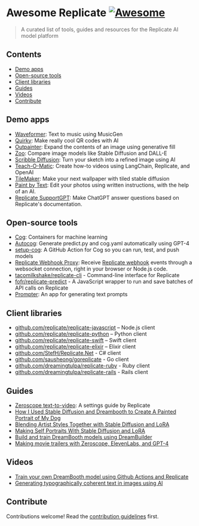 # Awesome Replicate [![Awesome](https://awesome.re/badge.svg)](https://awesome.re)

> A curated list of tools, guides and resources for the Replicate AI model platform


## Contents

- [Demo apps](#demo-apps)
- [Open-source tools](#open-source-tools)
- [Client libraries](#client-libraries)
- [Guides](#guides)
- [Videos](#videos)
- [Contribute](#contribute)

## Demo apps

- [Waveformer](https://musicgen-waveformer.vercel.app/): Text to music using MusicGen
- [Quirky](https://quirky.replicate.dev/): Make really cool QR codes with AI
- [Outpainter](https://outpainter.app/): Expand the contents of an image using generative fill
- [Zoo](https://zoo.replicate.dev/): Compare image models like Stable Diffusion and DALL-E
- [Scribble Diffusion](https://scribblediffusion.com/): Turn your sketch into a refined image using AI
- [Teach-O-Matic](https://www.teachomatic.net/): Create how-to videos using LangChain, Replicate, and OpenAI
- [TileMaker](https://tilemaker.app/): Make your next wallpaper with tiled stable diffusion
- [Paint by Text](https://paintbytext.chat/): Edit your photos using written instructions, with the help of an AI.
- [Replicate SupportGPT](https://replicate-support-gpt.vercel.app/): Make ChatGPT answer questions based on Replicate's documentation.

## Open-source tools

- [Cog](https://github.com/replicate/cog): Containers for machine learning
- [Autocog](https://github.com/andreasjansson/AutoCog): Generate predict.py and cog.yaml automatically using GPT-4
- [setup-cog](https://github.com/replicate/setup-cog): A GitHub Action for Cog so you can run, test, and push models
- [Replicate Webhook Proxy](https://github.com/Pwntus/replicate-webhook-proxy): Receive [Replicate webhook](https://replicate.com/docs/webhooks) events through a websocket connection, right in your browser or Node.js code.
- [tacomilkshake/replicate-cli](https://github.com/tacomilkshake/replicate-cli) - Command-line interface for Replicate
- [fofr/replicate-predict](https://github.com/fofr/replicate-predict) - A JavaScript wrapper to run and save batches of API calls on Replicate
- [Prompter](https://github.com/fofr/prompter.fofr.ai): An app for generating text prompts

## Client libraries

- [github.com/replicate/replicate-javascript](https://github.com/replicate/replicate-javascript) – Node.js client
- [github.com/replicate/replicate-python](https://github.com/replicate/replicate-python) – Python client
- [github.com/replicate/replicate-swift](https://github.com/replicate/replicate-swift) – Swift client
- [github.com/replicate/replicate-elixir](https://github.com/replicate/replicate-elixir) – Elixir client
- [github.com/StefH/Replicate.Net](https://github.com/StefH/Replicate.Net) - C# client
- [github.com/sausheong/goreplicate](https://github.com/sausheong/goreplicate) - Go client
- [github.com/dreamingtulpa/replicate-ruby](https://github.com/dreamingtulpa/replicate-ruby) - Ruby client
- [github.com/dreamingtulpa/replicate-rails](https://github.com/dreamingtulpa/replicate-rails) - Rails client

## Guides

- [Zeroscope text-to-video](https://zeroscope.replicate.dev/): A settings guide by Replicate
- [How I Used Stable Diffusion and Dreambooth to Create A Painted Portrait of My Dog](https://www.shruggingface.com/blog/how-i-used-stable-diffusion-and-dreambooth-to-create-a-painted-portrait-of-my-dog)
- [Blending Artist Styles Together with Stable Diffusion and LoRA](https://www.shruggingface.com/blog/blending-artist-styles-together-with-stable-diffusion-and-lora)
- [Making Self Portraits With Stable Diffusion and LoRA](https://www.shruggingface.com/blog/self-portraits-with-stable-diffusion-and-lora)
- [Build and train DreamBooth models using DreamBuilder](https://aurdal.group/blog/build-and-train-dreambooth-models-using-dreambuilder/)
- [Making movie trailers with Zeroscope, ElevenLabs, and GPT-4](https://www.charlieholtz.com/articles/how-i-make-ai-movies)

## Videos

- [Train your own DreamBooth model using Github Actions and Replicate](https://www.youtube.com/watch?v=jknKfY13LbY)
- [Generating typographically coherent text in images using AI](https://www.youtube.com/watch?v=Z8u7LBB3T74&t=7s)


## Contribute

Contributions welcome! Read the [contribution guidelines](contributing.md) first.
